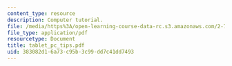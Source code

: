 ```yaml
---
content_type: resource
description: Computer tutorial.
file: /media/https%3A/open-learning-course-data-rc.s3.amazonaws.com/2-76-multi-scale-system-design-fall-2004/383082d16a73c95b3c99dd7c41dd7493_tablet_pc_tips.pdf
file_type: application/pdf
resourcetype: Document
title: tablet_pc_tips.pdf
uid: 383082d1-6a73-c95b-3c99-dd7c41dd7493
---
```


